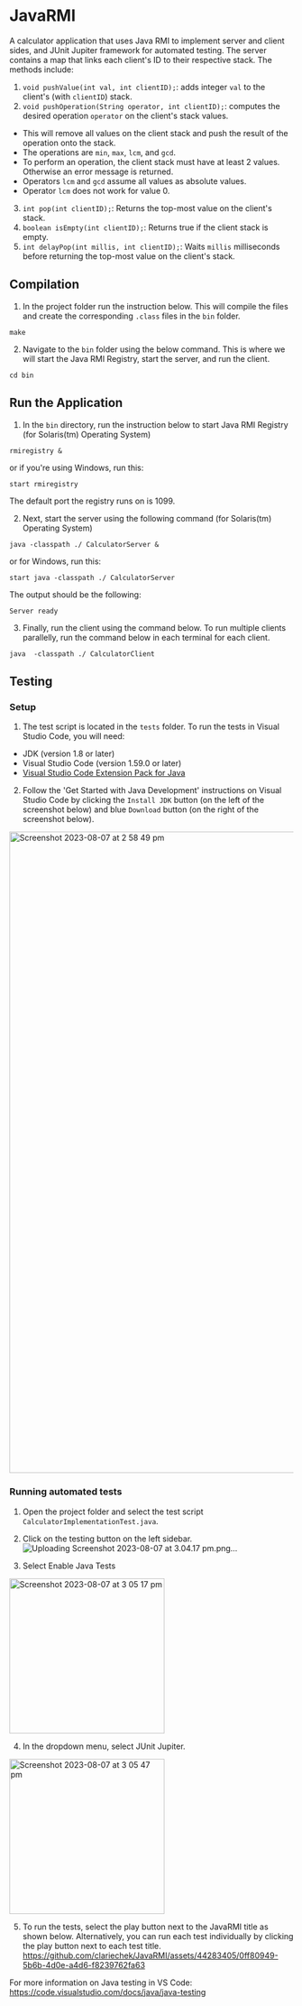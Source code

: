 # JavaRMI
A calculator application that uses Java RMI to implement server and client sides, and JUnit Jupiter framework for automated testing.
The server contains a map that links each client's ID to their respective stack.
The methods include:
1. `void pushValue(int val, int clientID);`: adds integer `val` to the client's (with `clientID`) stack.
2. `void pushOperation(String operator, int clientID);`: computes the desired operation `operator` on the client's stack values. 
  - This will remove all values on the client stack and push the result of the operation onto the stack. 
  - The operations are `min`, `max`, `lcm`, and `gcd`. 
  - To perform an operation, the client stack must have at least 2 values. Otherwise an error message is returned.
  - Operators `lcm` and `gcd` assume all values as absolute values.
  - Operator `lcm` does not work for value 0.
3. `int pop(int clientID);`: Returns the top-most value on the client's stack.
4. `boolean isEmpty(int clientID);`: Returns true if the client stack is empty.
5. `int delayPop(int millis, int clientID);`: Waits `millis` milliseconds before returning the top-most value on the client's stack.

## Compilation
1. In the project folder run the instruction below. This will compile the files and create the corresponding `.class` files in the `bin` folder.
```
make
```

2. Navigate to the `bin` folder using the below command. This is where we will start the Java RMI Registry, start the server, and run the client.
```
cd bin
```

## Run the Application
1. In the `bin` directory, run the instruction below to start Java RMI Registry (for Solaris(tm) Operating System)
```
rmiregistry &
```
or if you're using Windows, run this:
```
start rmiregistry 
```
The default port the registry runs on is 1099.

2. Next, start the server using the following command (for Solaris(tm) Operating System)
```
java -classpath ./ CalculatorServer &
```
or for Windows, run this:
```
start java -classpath ./ CalculatorServer
```
The output should be the following:
```
Server ready
```

3. Finally, run the client using the command below. To run multiple clients parallelly, run the command below in each terminal for each client. 
```
java  -classpath ./ CalculatorClient
```

## Testing
### Setup
1. The test script is located in the `tests` folder. To run the tests in Visual Studio Code, you will need:
- JDK (version 1.8 or later)
- Visual Studio Code (version 1.59.0 or later)
- [Visual Studio Code Extension Pack for Java](https://marketplace.visualstudio.com/items?itemName=vscjava.vscode-java-pack)


2. Follow the 'Get Started with Java Development' instructions on Visual Studio Code by clicking the `Install JDK` button (on the left of the screenshot below) and blue `Download` button (on the right of the screenshot below).
<img width="1137" alt="Screenshot 2023-08-07 at 2 58 49 pm" src="https://github.com/clariechek/JavaRMI/assets/44283405/37a2d5c7-5e6b-4ee9-9e73-355de496eea7">

### Running automated tests
1. Open the project folder and select the test script `CalculatorImplementationTest.java`.

2. Click on the testing button on the left sidebar.
![Uploading Screenshot 2023-08-07 at 3.04.17 pm.png…]()

3. Select Enable Java Tests
<img width="275" alt="Screenshot 2023-08-07 at 3 05 17 pm" src="https://github.com/clariechek/JavaRMI/assets/44283405/492fd8da-0ba4-4b94-b5a4-4a81d1df0821">

4. In the dropdown menu, select JUnit Jupiter.
<img width="275" alt="Screenshot 2023-08-07 at 3 05 47 pm" src="https://github.com/clariechek/JavaRMI/assets/44283405/ced2905b-79b0-45cf-a85e-e9506c0ff9f9">

5. To run the tests, select the play button next to the JavaRMI title as shown below. Alternatively, you can run each test individually by clicking the play button next to each test title.
https://github.com/clariechek/JavaRMI/assets/44283405/0ff80949-5b6b-4d0e-a4d6-f8239762fa63


For more information on Java testing in VS Code: https://code.visualstudio.com/docs/java/java-testing
